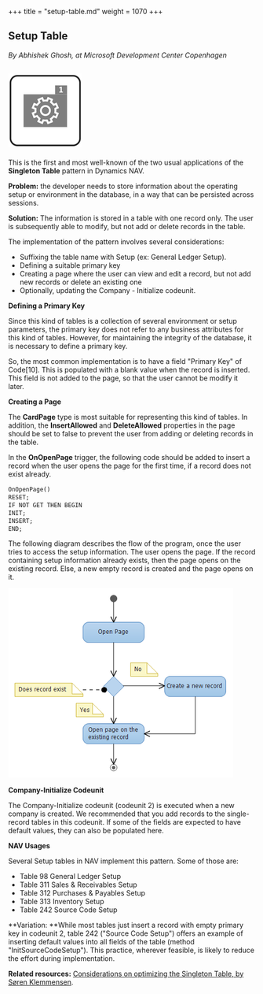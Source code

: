 +++
title = "setup-table.md"
weight = 1070
+++
## Setup Table

_By Abhishek Ghosh, at Microsoft Development Center Copenhagen_

## [![ ][image0]][anchor0]

This is the first and most well-known of the two usual applications of the **Singleton Table** pattern in Dynamics NAV.

**Problem:** the developer needs to store information about the operating setup or environment in the database, in a way that can be persisted across sessions.

**Solution:** The information is stored in a table with one record only. The user is subsequently able to modify, but not add or delete records in the table.

The implementation of the pattern involves several considerations:

* Suffixing the table name with Setup (ex: General Ledger Setup).
* Defining a suitable primary key
* Creating a page where the user can view and edit a record, but not add new records or delete an existing one
* Optionally, updating the Company - Initialize codeunit.

**Defining a Primary Key**

Since this kind of tables is a collection of several environment or setup parameters, the primary key does not refer to any business attributes for this kind of tables. However, for maintaining the integrity of the database, it is necessary to define a primary key.

So, the most common implementation is to have a field "Primary Key" of Code\[10\]. This is populated with a blank value when the record is inserted. This field is not added to the page, so that the user cannot be modify it later.

**Creating a Page**

The **CardPage** type is most suitable for representing this kind of tables. In addition, the **InsertAllowed** and **DeleteAllowed** properties in the page should be set to false to prevent the user from adding or deleting records in the table.

In the **OnOpenPage** trigger, the following code should be added to insert a record when the user opens the page for the first time, if a record does not exist already.

    OnOpenPage()
    RESET;
    IF NOT GET THEN BEGIN
    INIT;
    INSERT;
    END;

The following diagram describes the flow of the program, once the user tries to access the setup information. The user opens the page. If the record containing setup information already exists, then the page opens on the existing record. Else, a new empty record is created and the page opens on it.

[![ ][image1]][anchor1]

**Company-Initialize Codeunit**

The Company-Initialize codeunit (codeunit 2) is executed when a new company is created. We recommended that you add records to the single-record tables in this codeunit. If some of the fields are expected to have default values, they can also be populated here.

**NAV Usages**

Several Setup tables in NAV implement this pattern. Some of those are:

* Table 98 General Ledger Setup
* Table 311 Sales & Receivables Setup
* Table 312 Purchases & Payables Setup
* Table 313 Inventory Setup
* Table 242 Source Code Setup

**Variation: **While most tables just insert a record with empty primary key in codeunit 2, table 242 ("Source Code Setup") offers an example of inserting default values into all fields of the table (method "InitSourceCodeSetup"). This practice, wherever feasible, is likely to reduce the effort during implementation.

**Related resources:** [Considerations on optimizing the Singleton Table, by Søren Klemmensen][anchor2].



[anchor0]: Setup-Table.png
[anchor1]: 6675.NAVSetupTablePattern2.png
[anchor2]: http://www.klemmensen.ca/Blog/Post/35/Initialize-Setup-Tables


[image0]: Setup-Table.png
[image1]: 6675.NAVSetupTablePattern2.png
